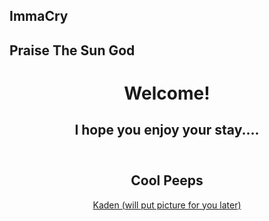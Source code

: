 ## ImmaCry
## Praise The Sun God 

<center>
    <header>
        <h1> Welcome! </h1>
        <h2>I hope you enjoy your stay.... </h2>
    </header>



## Cool Peeps ##
<center>
    <Footer>
            <a href="Kaden-index.md">
                 Kaden (will put picture for you later)
            </a>
    </Footer>

   

